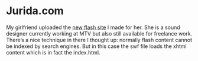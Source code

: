 <!--
  id: 214
  date: 2006-11-12T22:56:17
  modified: 2006-11-12T22:56:17
  slug: juridacom
  type: post
  excerpt: <p>My girlfriend uploaded the new flash site I made for her. She is a sound designer currently working at MTV but also still available for freelance work. There&#8217;s a nice technique in there I thought up: normally flash content cannot be indexed by search engines. But in this case the swf file loads the xhtml [&hellip;]</p>
  categories: Flash, XML, ActionScript
  tags: 
  inCv: 
  inPortfolio: 
  dateFrom: 
  dateTo: 
-->

# Jurida.com

<p>My girlfriend uploaded the <a href="http://www.jurida.com" target="_blank">new flash site</a> I made for her. She is a sound designer currently working at MTV but also still available for freelance work.<br />
There&#8217;s a nice technique in there I thought up: normally flash content cannot be indexed by search engines. But in this case the swf file loads the xhtml content which is in fact the index.html.</p>